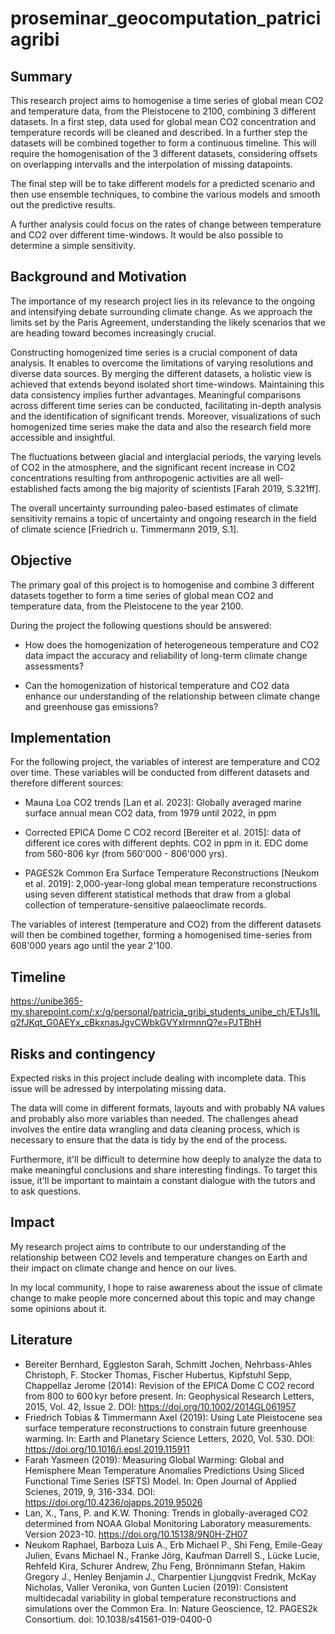 # proseminar_geocomputation_patriciagribi


## Summary

This research project aims to homogenise a time series of global mean CO2 and temperature data, 
from the Pleistocene to 2100, combining 3 different datasets. 
In a first step, data used for global mean CO2 concentration and temperature records will be 
cleaned and described. In a further step the datasets will be combined together to form a continuous 
timeline. This will require the homogenisation of the 3 different datasets, considering offsets on 
overlapping intervalls and the interpolation of missing datapoints. 

The final step will be to take different models for a predicted scenario and then use ensemble techniques, 
to combine the various models and smooth out the predictive results.

A further analysis could focus on the rates of change between temperature and CO2 over different time-windows. 
It would be also possible to determine a simple sensitivity.


## Background and Motivation

The importance of my research project lies in its relevance to the ongoing and intensifying 
debate surrounding climate change. As we approach the limits set by the Paris Agreement, 
understanding the likely scenarios that we are heading toward becomes increasingly crucial.

Constructing homogenized time series is a crucial component of data analysis. It enables to overcome
the limitations of varying resolutions and diverse data sources. By merging the different datasets, 
a holistic view is achieved that extends beyond isolated short time-windows. Maintaining this data 
consistency implies further advantages. Meaningful comparisons across different time series can be
conducted, facilitating in-depth analysis and the identification of significant trends. Moreover, 
visualizations of such homogenized time series make the data and also the research field more 
accessible and insightful. 

The fluctuations between glacial and interglacial periods, the varying levels of CO2 in the 
atmosphere, and the significant recent increase in CO2 concentrations resulting from 
anthropogenic activities are all well-established facts among the big majority of scientists 
[Farah 2019, S.321ff].

The overall uncertainty surrounding paleo-based estimates of climate sensitivity remains a 
topic of uncertainty and ongoing research in the field of climate science 
[Friedrich u. Timmermann 2019, S.1].


## Objective

The primary goal of this project is to homogenise and combine 3 different
datasets together to form a time series of global mean CO2 and temperature data, 
from the Pleistocene to the year 2100. 

During the project the following questions should be answered: 

- How does the homogenization of heterogeneous temperature and CO2 data impact the 
accuracy and reliability of long-term climate change assessments?

- Can the homogenization of historical temperature and CO2 data enhance our understanding 
of the relationship between climate change and greenhouse gas emissions?


## Implementation

For the following project, the variables of interest are temperature and CO2 over time.
These variables will be conducted from different datasets and therefore different sources:

- Mauna Loa CO2 trends [Lan et al. 2023]: Globally averaged marine surface annual mean
  CO2 data, from 1979 until 2022, in ppm

- Corrected EPICA Dome C CO2 record [Bereiter et al. 2015]:
  data of different ice cores with different dephts. CO2 in ppm in it. EDC dome from 560-806 kyr
  (from 560'000 - 806'000 yrs).
  
- PAGES2k Common Era Surface Temperature Reconstructions [Neukom et al. 2019]: 2,000-year-long global
  mean temperature reconstructions using seven different statistical methods that draw from a global
  collection of temperature-sensitive palaeoclimate records.


The variables of interest (temperature and CO2) from the different datasets will then be combined
together, forming a homogenised time-series from 608'000 years ago until the year 2'100. 
  


## Timeline

https://unibe365-my.sharepoint.com/:x:/g/personal/patricia_gribi_students_unibe_ch/ETJs1lLq2fJKqt_G0AEYx_cBkxnasJgvCWbkGVYxlrmnnQ?e=PJTBhH 


## Risks and contingency

Expected risks in this project include dealing with incomplete data. This
issue will be adressed by interpolating missing data.

The data will come in different formats, layouts and with probably NA values and 
probably also more variables than needed. The challenges ahead involves the entire
data wrangling and data cleaning process, which is necessary to ensure that the data 
is tidy by the end of the process. 

Furthermore, it'll be difficult to determine how deeply to analyze the data to make
meaningful conclusions and share interesting findings. To target this issue, it'll
be important to maintain a constant dialogue with the tutors and to ask questions.


## Impact

My research project aims to contribute to our understanding of the relationship
between CO2 levels and temperature changes on Earth and their impact on climate
change and hence on our lives.

In my local community, I hope to raise awareness about the issue of climate change 
to make people more concerned about this topic and may change some opinions about it.


## Literature

- Bereiter Bernhard, Eggleston Sarah, Schmitt Jochen, Nehrbass-Ahles Christoph, F. Stocker
  Thomas, Fischer Hubertus, Kipfstuhl Sepp, Chappellaz Jerome (2014): Revision of the EPICA
  Dome C CO2 record from 800 to 600 kyr before present. In: Geophysical Research Letters, 2015,
  Vol. 42, Issue 2. DOI: https://doi.org/10.1002/2014GL061957
- Friedrich Tobias & Timmermann Axel (2019): Using Late Pleistocene sea surface temperature
  reconstructions to constrain future greenhouse warming. In: Earth and Planetary Science
  Letters, 2020, Vol. 530. DOI: https://doi.org/10.1016/j.epsl.2019.115911
- Farah Yasmeen (2019): Measuring Global Warming: Global and Hemisphere Mean Temperature
  Anomalies Predictions Using Sliced Functional Time Series (SFTS) Model. In: Open Journal
  of Applied Scienes, 2019, 9, 316-334. DOI: https://doi.org/10.4236/ojapps.2019.95026
- Lan, X., Tans, P. and K.W. Thoning: Trends in globally-averaged CO2 determined from NOAA Global
  Monitoring Laboratory measurements. Version 2023-10. https://doi.org/10.15138/9N0H-ZH07
- Neukom Raphael, Barboza Luis A., Erb Michael P., Shi Feng, Emile-Geay Julien, Evans Michael N.,
  Franke Jörg, Kaufman Darrell S., Lücke Lucie, Rehfeld Kira, Schurer Andrew, Zhu Feng, Brönnimann Stefan,
  Hakim Gregory J., Henley Benjamin J., Charpentier Ljungqvist Fredrik, McKay Nicholas, Valler Veronika,
  von Gunten Lucien (2019): Consistent multidecadal variability in global temperature reconstructions and
  simulations over the Common Era. In: Nature Geoscience, 12. PAGES2k Consortium. doi: 10.1038/s41561-019-0400-0
